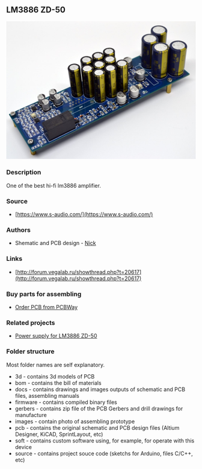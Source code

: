 ## LM3886 ZD-50

![lm3886-zd-50](./images/lm3886-zd-50.jpg)

### Description
One of the best hi-fi lm3886 amplifier.

### Source
- [https://www.s-audio.com/](https://www.s-audio.com/)

### Authors
- Shematic and PCB design - [Nick](http://forum.vegalab.ru/member.php?u=939)

### Links
- [http://forum.vegalab.ru/showthread.php?t=20617](http://forum.vegalab.ru/showthread.php?t=20617)

### Buy parts for assembling
- [Order PCB from PCBWay](https://www.pcbway.com/project/shareproject/lm3886_zd_50.html)

### Related projects
- [Power supply for LM3886 ZD-50](https://github.com/diyaudioby/ps-zd-50)

### Folder structure
Most folder names are self explanatory.
- 3d - contains 3d models of PCB
- bom - contains the bill of materials
- docs - contains drawings and images outputs of schematic and PCB files, assembling manuals
- firmware - contains compiled binary files
- gerbers - contains zip file of the PCB Gerbers and drill drawings for manufacture
- images - contain photo of assembling prototype
- pcb - contains the original schematic and PCB design files (Altium Designer,  KiCAD, SprintLayout, etc)
- soft - contains custom software using, for example, for operate with this device 
- source - contains project souce code (sketchs for Arduino, files C/C++, etc)
